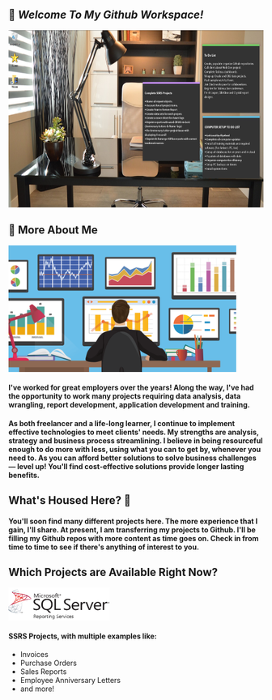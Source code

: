 ## 👋  <em>Welcome To My Github Workspace!</em>
<img src="/assets/images/officework.jpg" width="1000" height="350"/>


## 👋 More About Me
<img src="/assets/images/Analysis.png" width="450" height="250"/>

#### I've worked for great employers over the years! Along the way, I've had the opportunity to work many projects requiring data analysis, data wrangling, report development, application development and training.


#### As both freelancer and a life-long learner, I continue to implement effective technologies to meet clients' needs. My strengths are analysis, strategy and business process streamlining. I believe in being resourceful enough to do more with less, using what you can to get by, whenever you need to. As you can afford better solutions to solve business challenges — level up! You'll find cost-effective solutions provide longer lasting benefits. 


## What's Housed Here?  👀
#### You'll soon find many different projects here. The more experience that I gain, I'll share. At present, I am transferring my projects to Github. I'll be filling my Github repos with more content as time goes on. Check in from time to time to see if there's anything of interest to you.


## Which Projects are Available Right Now?
<img src="/assets/images/SSRS_logo.png" width="200" height="65"/>

#### SSRS Projects, with multiple examples like:

- Invoices
- Purchase Orders
- Sales Reports
- Employee Anniversary Letters
- and more!







<!--
**curtild/curtild** is a ✨ _special_ ✨ repository because its `README.md` (this file) appears on your GitHub profile.
<a href="#"><img class="avatar avatar-user" src="https://avatars.githubusercontent.com/u/20559941?s=48&amp;v=4" width="38" height="38" style="border-radius:50%" alt="@curtild"></a> 
Here are some ideas to get you started:

- 🔭 I’m currently working on ...
- 🌱 I’m currently learning ...
- 👯 I’m looking to collaborate on ...
- 🤔 I’m looking for help with ...
- 💬 Ask me about ...
- 📫 How to reach me: ...
- 😄 Pronouns: ...
- ⚡ Fun fact: ...
-->
